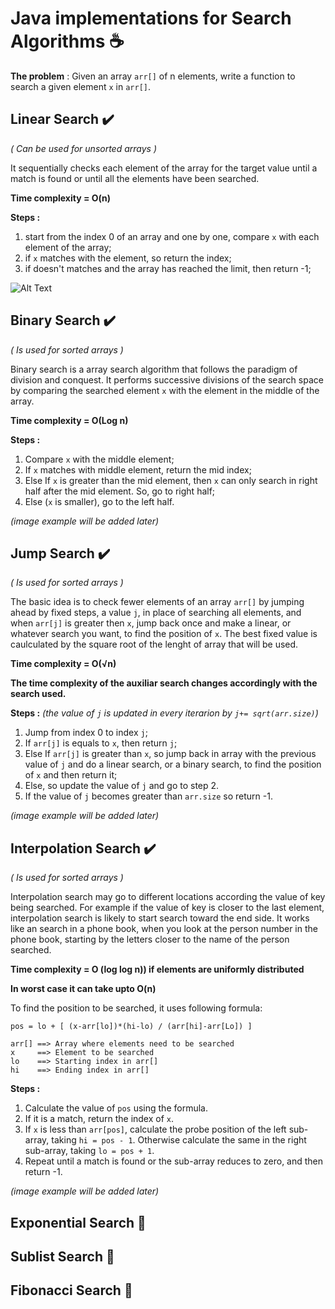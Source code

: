 # Java implementations for Search Algorithms :coffee:  

**The problem** : Given an array ``arr[]`` of n elements, write a function to search a given element ``x`` in ``arr[]``.


## Linear Search :heavy_check_mark:
*( Can be used for unsorted arrays )*

It sequentially checks each element of the array for the target value until a match is found or until all the elements have been searched.

**Time complexity = O(n)**

**Steps :**

1. start from the index 0 of an array and one by one, compare ``x`` with each element of the array;
2. if ``x`` matches with the element, so return the index;
3. if doesn't matches and the array has reached the limit, then return -1;

![Alt Text](https://www.tutorialspoint.com/data_structures_algorithms/images/linear_search.gif)

## Binary Search :heavy_check_mark:
*( Is used for sorted arrays )*

Binary search is a array search algorithm that follows the paradigm of division and conquest. It performs successive divisions of the search space by comparing the searched element ``x`` with the element in the middle of the array.

**Time complexity = O(Log n)**

**Steps :**
    
1. Compare ``x`` with the middle element;
2. If ``x`` matches with middle element, return the mid index;
3. Else If ``x`` is greater than the mid element, then ``x`` can only search in right half after the mid element. So, go to right half;
4. Else (``x`` is smaller), go to the left half.

*(image example will be added later)*

## Jump Search :heavy_check_mark:
*( Is used for sorted arrays )*

The basic idea is to check fewer elements of an array ``arr[]`` by jumping ahead by fixed steps, a value ``j``, in place of searching all elements, and when ``arr[j]`` is greater then ``x``, jump back once and make a linear, or whatever search you want, to find the position of ``x``. 
The best fixed value is caulculated by the square root of the lenght of array that will be used.
 
**Time complexity = O(√n)**

**The time complexity of the auxiliar search changes accordingly with the search used.**

**Steps :** *(the value of ``j`` is updated in every iterarion by ``j+= sqrt(arr.size)``)*

1. Jump from index 0 to index ``j``;
2. If ``arr[j]`` is equals to ``x``, then return ``j``;
3. Else If ``arr[j]`` is greater than ``x``, so jump back in array with the previous value of ``j`` and do a linear search, or a binary search, to find the position of ``x`` and then return it;
4. Else, so update the value of ``j`` and go to step 2.
5. If the value of ``j`` becomes greater than ``arr.size`` so return -1.

*(image example will be added later)*

## Interpolation Search :heavy_check_mark:
*( Is used for sorted arrays )*

Interpolation search may go to different locations according the value of key being searched. For example if the value of key is closer to the last element, interpolation search is likely to start search toward the end side. It works like an search in a phone book, when you look at the person number in the phone book, starting by the letters closer to the name of the person searched. 

**Time complexity = O (log log n)) if elements are uniformly distributed**

**In worst case it can take upto O(n)**

To find the position to be searched, it uses following formula:
``` 
pos = lo + [ (x-arr[lo])*(hi-lo) / (arr[hi]-arr[Lo]) ]

arr[] ==> Array where elements need to be searched
x     ==> Element to be searched
lo    ==> Starting index in arr[]
hi    ==> Ending index in arr[]
```

**Steps :**

1. Calculate the value of ``pos`` using the formula.
2. If it is a match, return the index of ``x``.
3. If ``x`` is less than ``arr[pos]``, calculate the probe position of the left sub-array, taking ``hi = pos - 1``. Otherwise calculate the same in the right sub-array, taking ``lo = pos + 1``.
4. Repeat until a match is found or the sub-array reduces to zero, and then return -1.

*(image example will be added later)*

## Exponential Search :construction:
## Sublist Search :construction:
## Fibonacci Search :construction:

